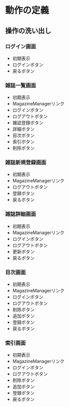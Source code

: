 # 動作の定義

## 操作の洗い出し

### ログイン画面
- 初期表示
- ログインボタン
- 戻るボタン

### 雑誌一覧画面
- 初期表示
- MagazineManagerリンク
- ログインボタン
- ログアウトボタン
- 雑誌登録ボタン
- 詳細ボタン
- 目次ボタン
- 索引ボタン
- 削除ボタン

### 雑誌新規登録画面
- 初期表示
- MagazineManagerリンク
- ログアウトボタン
- 登録ボタン
- 戻るボタン

### 雑誌詳細画面
- 初期表示
- MagazineManagerリンク
- ログインボタン
- ログアウトボタン
- 更新ボタン
- 戻るボタン

### 目次画面
- 初期表示
- MagazineManagerリンク
- ログインボタン
- ログアウトボタン
- 削除ボタン
- 追加ボタン
- 登録ボタン
- 戻るボタン

### 索引画面
- 初期表示
- MagazineManagerリンク
- ログインボタン
- ログアウトボタン
- 削除ボタン
- 追加ボタン
- 登録ボタン
- 戻るボタン
